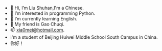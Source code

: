 - 👋 Hi, I’m Liu Shuhan,I'm a Chinese.
- 👀 I’m interested in programming Python.
- 🌱 I’m currently learning English.
- 💞️ My friend is Gao Chuqi.
- 📫 xia0mei@hotmail.com.
- I'm a student of Beijing Huiwei Middle School South Campus in China.
- 你好！
